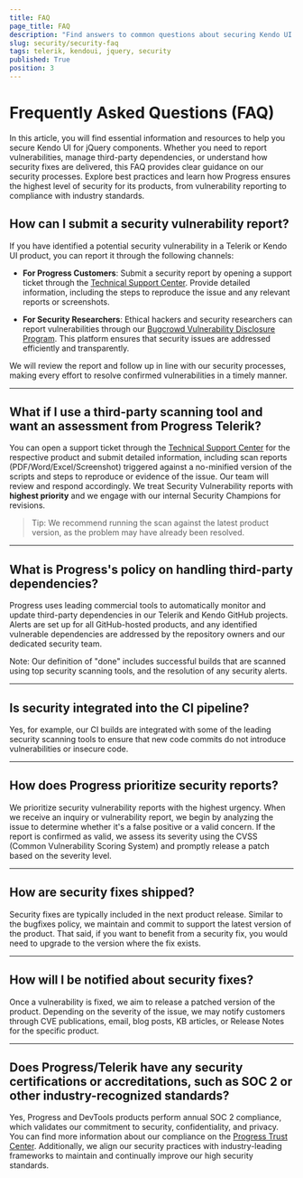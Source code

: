 ```yaml
---
title: FAQ
page_title: FAQ
description: "Find answers to common questions about securing Kendo UI for jQuery controls, including how to report vulnerabilities, handle third-party dependencies, and receive security fixes."
slug: security/security-faq
tags: telerik, kendoui, jquery, security
published: True
position: 3
---
```


# Frequently Asked Questions (FAQ)

In this article, you will find essential information and resources to help you secure Kendo UI for jQuery components. Whether you need to report vulnerabilities, manage third-party dependencies, or understand how security fixes are delivered, this FAQ provides clear guidance on our security processes. Explore best practices and learn how Progress ensures the highest level of security for its products, from vulnerability reporting to compliance with industry standards.

## How can I submit a security vulnerability report?

If you have identified a potential security vulnerability in a Telerik or Kendo UI product, you can report it through the following channels:

- **For Progress Customers**: Submit a security report by opening a support ticket through the [Technical Support Center](https://www.telerik.com/account/support-center). Provide detailed information, including the steps to reproduce the issue and any relevant reports or screenshots.

- **For Security Researchers**: Ethical hackers and security researchers can report vulnerabilities through our [Bugcrowd Vulnerability Disclosure Program](https://bugcrowd.com/engagements/whatsupgold-vdp). This platform ensures that security issues are addressed efficiently and transparently.

We will review the report and follow up in line with our security processes, making every effort to resolve confirmed vulnerabilities in a timely manner.

---

## What if I use a third-party scanning tool and want an assessment from Progress Telerik?

You can open a support ticket through the [Technical Support Center](https://www.telerik.com/account/support-center) for the respective product and submit detailed information, including scan reports (PDF/Word/Excel/Screenshot) triggered against a no-minified version of the scripts and steps to reproduce or evidence of the issue. Our team will review and respond accordingly. We treat Security Vulnerability reports with **highest priority** and we engage with our internal Security Champions for revisions.

> Tip: We recommend running the scan against the latest product version, as the problem may have already been resolved. 

---

## What is Progress's policy on handling third-party dependencies?

Progress uses leading commercial tools to automatically monitor and update third-party dependencies in our Telerik and Kendo GitHub projects. Alerts are set up for all GitHub-hosted products, and any identified vulnerable dependencies are addressed by the repository owners and our dedicated security team.

Note: Our definition of "done" includes successful builds that are scanned using top security scanning tools, and the resolution of any security alerts.

---

## Is security integrated into the CI pipeline?

Yes, for example, our CI builds are integrated with some of the leading security scanning tools to ensure that new code commits do not introduce vulnerabilities or insecure code.

---

## How does Progress prioritize security reports?

We prioritize security vulnerability reports with the highest urgency. When we receive an inquiry or vulnerability report, we begin by analyzing the issue to determine whether it's a false positive or a valid concern. If the report is confirmed as valid, we assess its severity using the CVSS (Common Vulnerability Scoring System) and promptly release a patch based on the severity level.

---

## How are security fixes shipped?

Security fixes are typically included in the next product release. Similar to the bugfixes policy, we maintain and commit to support the latest version of the product. That said, if you want to benefit from a security fix, you would need to upgrade to the version where the fix exists.

---

## How will I be notified about security fixes?

Once a vulnerability is fixed, we aim to release a patched version of the product. Depending on the severity of the issue, we may notify customers through CVE publications, email, blog posts, KB articles, or Release Notes for the specific product.

---

## Does Progress/Telerik have any security certifications or accreditations, such as SOC 2 or other industry-recognized standards?

Yes, Progress and DevTools products perform annual SOC 2 compliance, which validates our commitment to security, confidentiality, and privacy. You can find more information about our compliance on the [Progress Trust Center](https://www.progress.com/trust-center). Additionally, we align our security practices with industry-leading frameworks to maintain and continually improve our high security standards.


      
